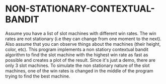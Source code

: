 # NON-STATIONARY-CONTEXTUAL-BANDIT
Assume you have a list of slot machines with different win rates. The win rates are not stationary (i.e they can change from one moment to the next). Also assume that you can observe things about
the machines (their height, color, etc). This program implements a non statiory contextual bandit algorithm to find the slot machine with the highest win rate as fast as possible and creates a plot of the result.
Since it's just a demo, there are only 3 slot machines. To simulate the non stationary nature of the slot machines, one of the win rates is changed in the middle of the program trying to find the best machine. 
